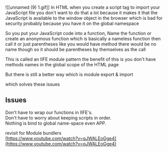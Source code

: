 ![[unnamed (9) 1.gif]]
In HTML when you create a script tag to import your JavaScript file you don't want to do that a lot because it makes it that the JavaScript is available to the window object in the browser which is bad for security probably because you have it on the global namespace  
  
So you put your JavaScript code into a function, Name the function or create an anonymous function which is basically a nameless function then call it or just parentheses like you would have method there would be no name though so it should be parentheses by themselves as the call  
  
This is called an IIFE module pattern the benefit of this is you don't have methods names in the global scope of the HTML page  
  
  
  
  
But there is still a better way which is module export & import  
  
which solves these issues  
  
Issues  
-----------  
Don't have to wrap our functions in IIFE's.  
Don't have to worry about keeping scripts in order.  
Nothing is bind to global name-space even APP.  
  
  
revisit for Module bundlers  
[https://www.youtube.com/watch?v=qJWALEoGge4](https://www.youtube.com/watch?v=qJWALEoGge4)